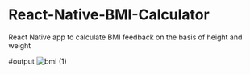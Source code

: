 # React-Native-BMI-Calculator

React Native app to calculate BMI feedback on the basis of height and weight

#output
![bmi (1)](https://user-images.githubusercontent.com/64143721/166222456-38cfdce6-f4e2-46ee-baee-a6029d1e5577.gif)
